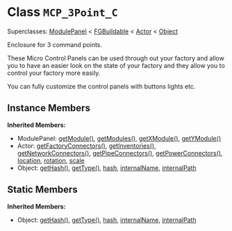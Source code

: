 # Class <code>MCP_3Point_C</code>

Superclasses: <a href="ModulePanel.md">ModulePanel</a> < <a href="FGBuildable.md">FGBuildable</a> < <a href="Actor.md">Actor</a> < <a href="Object.md">Object</a>

Enclosure for 3 command points.

These Micro Control Panels can be used through out your factory and allow you to have an easier look on the state of your factory and they allow you to control your factory more easily.

You can fully customize the control panels with buttons lights etc.
## Instance Members
<b>Inherited Members:</b>
- ModulePanel: <a href="ModulePanel.md#user-content-get-module">getModule()</a>, <a href="ModulePanel.md#user-content-get-modules">getModules()</a>, <a href="ModulePanel.md#user-content-get-x-module">getXModule()</a>, <a href="ModulePanel.md#user-content-get-y-module">getYModule()</a>
- Actor: <a href="Actor.md#user-content-get-factory-connectors">getFactoryConnectors()</a>, <a href="Actor.md#user-content-get-inventories">getInventories()</a>, <a href="Actor.md#user-content-get-network-connectors">getNetworkConnectors()</a>, <a href="Actor.md#user-content-get-pipe-connectors">getPipeConnectors()</a>, <a href="Actor.md#user-content-get-power-connectors">getPowerConnectors()</a>, <a href="Actor.md#user-content-location">location</a>, <a href="Actor.md#user-content-rotation">rotation</a>, <a href="Actor.md#user-content-scale">scale</a>
- Object: <a href="Object.md#user-content-get-hash">getHash()</a>, <a href="Object.md#user-content-get-type">getType()</a>, <a href="Object.md#user-content-hash">hash</a>, <a href="Object.md#user-content-internal-name">internalName</a>, <a href="Object.md#user-content-internal-path">internalPath</a>
## Static Members
<b>Inherited Members:</b>
- Object: <a href="Object.md#user-content-s-get-hash">getHash()</a>, <a href="Object.md#user-content-s-get-type">getType()</a>, <a href="Object.md#user-content-s-hash">hash</a>, <a href="Object.md#user-content-s-internal-name">internalName</a>, <a href="Object.md#user-content-s-internal-path">internalPath</a>